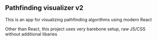 ## Pathfinding visualizer v2  
This is an app for visualizing pathfinding algorithms using modern React  

Other than React, this project uses very barebone setup, raw JS/CSS without additional libaries  
  